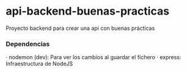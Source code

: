 # api-backend-buenas-practicas
Proyecto backend para crear una api con buenas prácticas

### Dependencias
· nodemon (dev): Para ver los cambios al guardar el fichero
· express: Infraestructura de NodeJS